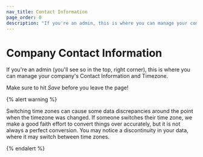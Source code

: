 ```yaml
---
nav_title: Contact Information
page_order: 0
description: "If you're an admin, this is where you can manage your company's Contact Information and Timezone."
---
```


# Company Contact Information

If you're an admin (you'll see so in the top, right corner), this is where you can manage your company's Contact Information and Timezone.

Make sure to hit _Save_ before you leave the page!


{% alert warning %}

Switching time zones can cause some data discrepancies around the point when the timezone was changed. If someone switches their time zone, we make a good faith effort to convert things over accurately, but it is not always a perfect conversion. You may notice a discontinuity in your data, where it may switch between time zones.

{% endalert %}
